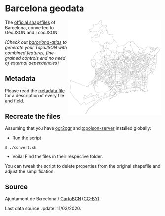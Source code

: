 # Barcelona geodata

<img align="right" src="seccio-censal.jpg" width="300" height="auto">

The [official shapefiles](http://w20.bcn.cat/cartobcn/default.aspx) of Barcelona, converted to GeoJSON and TopoJSON.

*[Check out [barcelona-atlas](https://github.com/martgnz/barcelona-atlas) to generate your TopoJSON with combined features, fine-grained controls and no need of external dependencies]*

## Metadata

Please read the [metadata file](http://w20.bcn.cat/cartobcn/getFile.ashx?t=bdd&f=42588360097904) for a description of every file and field.

## Recreate the files
Assuming that you have [ogr2ogr](https://trac.osgeo.org/gdal/wiki/DownloadingGdalBinaries) and [topojson-server](https://github.com/topojson/topojson-server) installed globally:

- Run the script
```bash
$ ./convert.sh
```
- Voilà! Find the files in their respective folder.

You can tweak the script to delete properties from the original shapefile and adjust the simplification.

## Source

Ajuntament de Barcelona / [CartoBCN](http://w20.bcn.cat/cartobcn/) ([CC-BY](http://w133.bcn.cat/geoportal/descargas/ca_ca_cond_us_carto.pdf)).

Last data source update: 11/03/2020.